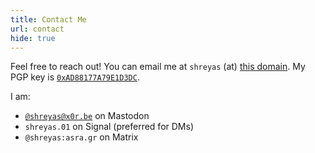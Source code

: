 ```yaml
---
title: Contact Me
url: contact
hide: true
---
```


Feel free to reach out! You can email me at `shreyas` (at) [this domain](https://shreyasminocha.me). My PGP key is [`0xAD88177A79E1D3DC`](/contact/pgp/0xAD88177A79E1D3DC.asc).

I am:

- [`@shreyas@x0r.be`](https://x0r.be/@shreyas) on Mastodon
- `shreyas.01` on Signal (preferred for DMs)
- `@shreyas:asra.gr` on Matrix
